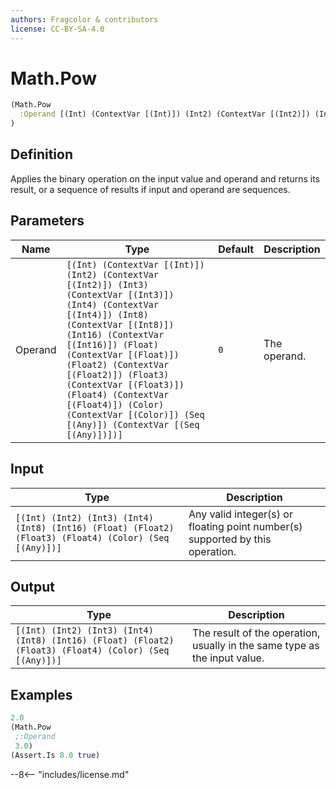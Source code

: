 ```yaml
---
authors: Fragcolor & contributors
license: CC-BY-SA-4.0
---
```



# Math.Pow

```clojure
(Math.Pow
  :Operand [(Int) (ContextVar [(Int)]) (Int2) (ContextVar [(Int2)]) (Int3) (ContextVar [(Int3)]) (Int4) (ContextVar [(Int4)]) (Int8) (ContextVar [(Int8)]) (Int16) (ContextVar [(Int16)]) (Float) (ContextVar [(Float)]) (Float2) (ContextVar [(Float2)]) (Float3) (ContextVar [(Float3)]) (Float4) (ContextVar [(Float4)]) (Color) (ContextVar [(Color)]) (Seq [(Any)]) (ContextVar [(Seq [(Any)])])]
)
```


## Definition

Applies the binary operation on the input value and operand and returns its result, or a sequence of results if input and operand are sequences.


## Parameters

| Name | Type | Default | Description |
|------|------|---------|-------------|
| Operand | `[(Int) (ContextVar [(Int)]) (Int2) (ContextVar [(Int2)]) (Int3) (ContextVar [(Int3)]) (Int4) (ContextVar [(Int4)]) (Int8) (ContextVar [(Int8)]) (Int16) (ContextVar [(Int16)]) (Float) (ContextVar [(Float)]) (Float2) (ContextVar [(Float2)]) (Float3) (ContextVar [(Float3)]) (Float4) (ContextVar [(Float4)]) (Color) (ContextVar [(Color)]) (Seq [(Any)]) (ContextVar [(Seq [(Any)])])]` | `0` | The operand. |


## Input

| Type | Description |
|------|-------------|
| `[(Int) (Int2) (Int3) (Int4) (Int8) (Int16) (Float) (Float2) (Float3) (Float4) (Color) (Seq [(Any)])]` | Any valid integer(s) or floating point number(s) supported by this operation. |


## Output

| Type | Description |
|------|-------------|
| `[(Int) (Int2) (Int3) (Int4) (Int8) (Int16) (Float) (Float2) (Float3) (Float4) (Color) (Seq [(Any)])]` | The result of the operation, usually in the same type as the input value. |


## Examples

```clojure
2.0
(Math.Pow
 ;:Operand
 3.0)
(Assert.Is 8.0 true)
```


--8<-- "includes/license.md"

